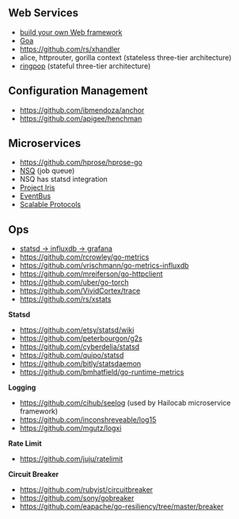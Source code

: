 ## Web Services

- [build your own Web framework](https://www.nicolasmerouze.com/build-web-framework-golang)
- [Goa](https://github.com/raphael/goa)
- https://github.com/rs/xhandler
- alice, httprouter, gorilla context (stateless three-tier architecture)
- [ringpop](https://github.com/uber/ringpop-go) (stateful three-tier architecture)
 
## Configuration Management

- https://github.com/ibmendoza/anchor
- https://github.com/apigee/henchman

## Microservices

- https://github.com/hprose/hprose-go
- [NSQ](http://nsq.io) (job queue)
- NSQ has statsd integration
- [Project Iris](https://github.com/ibmendoza/project-iris)
- [EventBus](https://github.com/asaskevich/EventBus)
- [Scalable Protocols](https://github.com/gdamore/mangos)

## Ops

- [statsd -> influxdb -> grafana](http://www.symantec.com/connect/blogs/metrics-cocktail-statsdinfluxdbgrafana)
- https://github.com/rcrowley/go-metrics
- https://github.com/vrischmann/go-metrics-influxdb
- https://github.com/mreiferson/go-httpclient
- https://github.com/uber/go-torch
- https://github.com/VividCortex/trace
- https://github.com/rs/xstats

**Statsd**

- https://github.com/etsy/statsd/wiki
- https://github.com/peterbourgon/g2s
- https://github.com/cyberdelia/statsd
- https://github.com/quipo/statsd
- https://github.com/bitly/statsdaemon
- https://github.com/bmhatfield/go-runtime-metrics

**Logging**

- https://github.com/cihub/seelog (used by Hailocab microservice framework)
- https://github.com/inconshreveable/log15
- https://github.com/mgutz/logxi

**Rate Limit**

- https://github.com/juju/ratelimit

**Circuit Breaker**

- https://github.com/rubyist/circuitbreaker
- https://github.com/sony/gobreaker
- https://github.com/eapache/go-resiliency/tree/master/breaker


